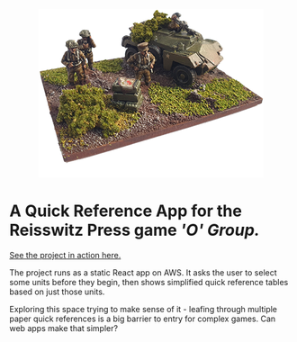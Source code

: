 <p align="center">
<img src="src/assets/britcommand.png">
</p>

# A Quick Reference App for the Reisswitz Press game *'O' Group.*

[See the project in action here.](https://ogroup.nomorelostsheets.com)

The project runs as a static React app on AWS. It asks the user to select some units before they begin, then shows simplified quick reference tables based on just those units.

Exploring this space trying to make sense of it - leafing through multiple paper quick references is a big barrier to entry for complex games. Can web apps make that simpler?
